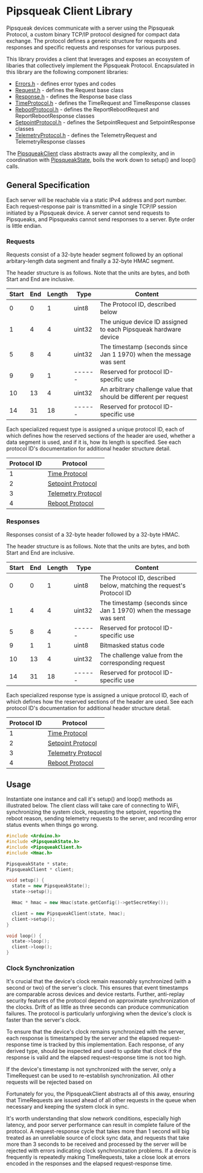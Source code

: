 # Pipsqueak Client Library

Pipsqueak devices communicate with a server using the Pipsqueak Protocol, a custom
binary TCP/IP protocol designed for compact data exchange. The protocol defines
a generic structure for requests and responses and specific requests and responses
for various purposes.

This library provides a client that leverages and exposes an ecosystem of libaries
that collectively implement the Pipsqueak Protocol. Encapsulated in this library are
the following component libraries:

* [Errors.h](./lib/Errors/README.md) - defines error types and codes
* [Request.h](./lib/Request/README.md) - defines the Request base class
* [Response.h](./lib/Response/README.md) - defines the Response base class
* [TimeProtocol.h](./lib/TimeProtocol/README.md) - defines the TimeRequest and
  TimeResponse classes
* [RebootProtocol.h](./lib/RebootProtocol/README.md) - defines the
  ReportRebootRequest and ReportRebootResponse classes
* [SetpointProtocol.h](./lib/SetpointProtocol/README.md) - defines the
  SetpointRequest and SetpointResponse classes
* [TelemetryProtocol.h](./lib/TelemetryProtocol/README.md) - defines the
  TelemetryRequest and TelemetryResponse classes

The [PipsqueakClient](./PipsqueakClient.h) class abstracts away all the complexity, and in coordination
with [PipsqueakState](../PipsqueakState/README.md), boils the work down to setup() and loop() calls.

## General Specification

Each server will be reachable via a static IPv4 address and port number. Each request-response pair is
transmitted in a single TCP/IP session initiated by a Pipsqueak device. A server cannot send requests
to Pipsqueaks, and Pipsqueaks cannot send responses to a server. Byte order is little endian.

### Requests

Requests consist of a 32-byte header segment followed by an optional arbitary-length data segment and
finally a 32-byte HMAC segment.

The header structure is as follows. Note that the units are bytes, and both Start and End are inclusive.

| Start | End | Length | Type   | Content
| ----- | --- | ------ | ------ | -------------------------------------------------------------------
| 0     | 0   | 1      | uint8  | The Protocol ID, described below
| 1     | 4   | 4      | uint32 | The unique device ID assigned to each Pipsqueak hardware device
| 5     | 8   | 4      | uint32 | The timestamp (seconds since Jan 1 1970) when the message was sent
| 9     | 9   | 1      | ------ | Reserved for protocol ID-specific use
| 10    | 13  | 4      | uint32 | An arbitrary challenge value that should be different per request
| 14    | 31  | 18     | ------ | Reserved for protocol ID-specific use

Each specialized request type is assigned a unique protocol ID, each of which defines how the reserved
sections of the header are used, whether a data segment is used, and if it is, how its length is
specified. See each protocol ID's documentation for additional header structure detail.

| Protocol ID | Protocol
| ----------- | ----------------------------------------------------
| 1           | [Time Protocol](../TimeProtocol/README.md)
| 2           | [Setpoint Protocol](../SetpointProtocol/README.md)
| 3           | [Telemetry Protocol](../TelemetryProtocol/README.md)
| 4           | [Reboot Protocol](../RebootProtocol)

### Responses

Responses consist of a 32-byte header followed by a 32-byte HMAC.

The header structure is as follows. Note that the units are bytes, and both Start and End are inclusive.

| Start | End | Length | Type   | Content
| ----- | --- | ------ | ------ | ---------------------------------------------------------------------
| 0     | 0   | 1      | uint8  | The Protocol ID, described below, matching the request's Protocol ID
| 1     | 4   | 4      | uint32 | The timestamp (seconds since Jan 1 1970) when the message was sent
| 5     | 8   | 4      | ------ | Reserved for protocol ID-specific use
| 9     | 1   | 1      | uint8  | Bitmasked status code
| 10    | 13  | 4      | uint32 | The challenge value from the corresponding request
| 14    | 31  | 18     | ------ | Reserved for protocol ID-specific use

Each specialized response type is assigned a unique protocol ID, each of which defines how the reserved
sections of the header are used. See each protocol ID's documentation for additional header structure
detail.

| Protocol ID | Protocol
| ----------- | ----------------------------------------------------
| 1           | [Time Protocol](../TimeProtocol/README.md)
| 2           | [Setpoint Protocol](../SetpointProtocol/README.md)
| 3           | [Telemetry Protocol](../TelemetryProtocol/README.md)
| 4           | [Reboot Protocol](../RebootProtocol)

## Usage

Instantiate one instance and call it's setup() and loop() methods as illustrated below. The client
class will take care of connecting to WiFi, synchronizing the system clock, requesting the setpoint,
reporting the reboot reason, sending telemetry requests to the server, and recording error status
events when things go wrong.

``` cpp
#include <Arduino.h>
#include <PipsqueakState.h>
#include <PipsqueakClient.h>
#include <Hmac.h>

PipsqueakState * state;
PipsqueakClient * client;

void setup() {
  state = new PipsqueakState();
  state->setup();

  Hmac * hmac = new Hmac(state.getConfig()->getSecretKey());

  client = new PipsqueakClient(state, hmac);
  client->setup();
}

void loop() {
  state->loop();
  client->loop();
}
```

### Clock Synchronization

It's crucial that the device's clock remain reasonably synchronized (with a second or
two) of the server's clock. This ensures that event timestamps are comparable across
devices and device restarts. Further, anti-replay security features of the protocol
depend on approximate synchronization of the clocks. Drift of as little as three
seconds can produce communication failures. The protocol is particularly unforgiving
when the device's clock is faster than the server's clock.

To ensure that the device's clock remains synchronized with the server, each response
is timestamped by the server and the elapsed request-response time is tracked by this
implementation. Each response, of any derived type, should be inspected and used to
update that clock if the response is valid and the elapsed request-response time is
not too high.

If the device's timestamp is not synchronized with the server, only a TimeRequest
can be used to re-establish synchronization. All other requests will be rejected based
on

Fortunately for you, the PipsqueakClient abstracts all of this away, ensuring that
TimeRequests are issued ahead of all other requests in the queue when necessary
and keeping the system clock in sync.

It's worth understanding that slow network conditions, especially high latency, and
poor server performance can result in complete failure of the protocol. A
request-response cycle that takes more than 1 second will big treated as an
unreliable source of clock sync data, and requests that take more than 3 seconds
to be received and processed by the server will be rejected with errors indicating
clock synchronization problems. If a device is frequently is repeatedly making
TimeRequests, take a close look at errors encoded in the responses and the elapsed
request-response time.
